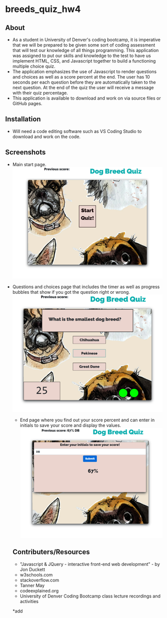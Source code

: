 # breeds_quiz_hw4

## About

- As a student in University of Denver's coding bootcamp, it is imperative that we will be prepared to be given some sort of coding assessment that will test our knowledge of all things programming. This application was assigned to put our skills and knowledge to the test to have us implement HTML, CSS, and Javascript together to build a functioning multiple choice quiz.
- The application emphasizes the use of Javascript to render questions and choices as well as a score percent at the end. The user has 10 seconds per each question before they are automatically taken to the next question. At the end of the quiz the user will receive a message with their quiz percentage.
- This application is available to download and work on via source files or GitHub pages.

## Installation

- Will need a code editing software such as VS Coding Studio to download and work on the code.

## Screenshots

- Main start page.
  ![Image of start page](assets/img/breeds_quiz_hw4_start.png)

- Questions and choices page that includes the timer as well as progress bubbles that show if you got the question right or wrong.
  ![Image of questions page](assets/img/breeds_quiz_hw4_q.png)

  * End page where you find out your score percent and can enter in initials to save your score and display the values.
  ![Image of end page](assets/img/breeds_quiz_hw4_end.png)

  ## Contributers/Resources

  * "Javascript & JQuery - interactive front-end web development" - by Jon Duckett
  * w3schools.com
  * stackoverflow.com
  * Tanner May
  * codeexplained.org
  * University of Denver Coding Bootcamp class lecture recordings and activities

  *add 

 
